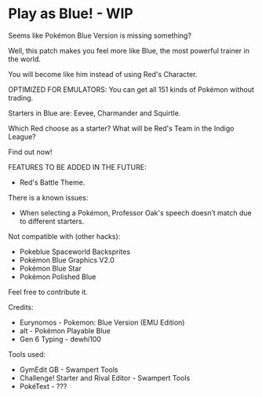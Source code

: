 # Play as Blue! - WIP
Seems like Pokémon Blue Version is missing something?

Well, this patch makes you feel more like Blue, the most powerful trainer in the world.

You will become like him instead of using Red's Character.

OPTIMIZED FOR EMULATORS: You can get all 151 kinds of Pokémon without trading.

Starters in Blue are: Eevee, Charmander and Squirtle.

Which Red choose as a starter? What will be Red's Team in the Indigo League?

Find out now!

FEATURES TO BE ADDED IN THE FUTURE:
- Red's Battle Theme.

There is a known issues:
- When selecting a Pokémon, Professor Oak's speech doesn’t match due to different starters.

Not compatible with (other hacks):
- Pokeblue Spaceworld Backsprites 
- Pokémon Blue Graphics V2.0
- Pokémon Blue Star
- Pokémon Polished Blue

Feel free to contribute it.

Credits:
- Eurynomos - Pokemon: Blue Version (EMU Edition)
- alt - Pokémon Playable Blue
- Gen 6 Typing - dewhi100

Tools used:
- GymEdit GB - Swampert Tools
- Challenge! Starter and Rival Editor - Swampert Tools
- PokéText - ???
